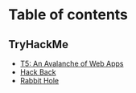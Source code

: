 # Table of contents

## TryHackMe

* [T5: An Avalanche of Web Apps](README.md)
* [Hack Back](tryhackme/hack-back.md)
* [Rabbit Hole](tryhackme/rabbit-hole.md)
